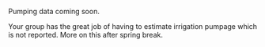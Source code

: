 Pumping data coming soon.

Your group has the great job of having to estimate irrigation pumpage which is not reported. More on this after spring break. 
